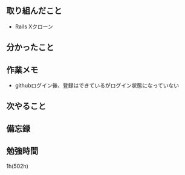 ## 取り組んだこと
- Rails Xクローン

## 分かったこと
## 作業メモ
 - githubログイン後、登録はできているがログイン状態になっていない
## 次やること

## 備忘録

## 勉強時間
1h(502h)